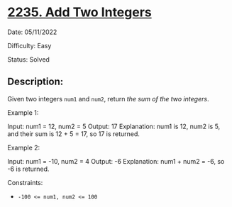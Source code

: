 # [2235\. Add Two Integers](https://leetcode.com/problems/add-two-integers/)

Date: 05/11/2022

Difficulty: Easy

Status: Solved

## Description:

Given two integers `num1` and `num2`, return *the sum of the two integers*.

Example 1:

Input: num1 = 12, num2 = 5
Output: 17
Explanation: num1 is 12, num2 is 5, and their sum is 12 + 5 = 17, so 17 is returned.

Example 2:

Input: num1 = -10, num2 = 4
Output: -6
Explanation: num1 + num2 = -6, so -6 is returned.

Constraints:

-   `-100 <= num1, num2 <= 100`